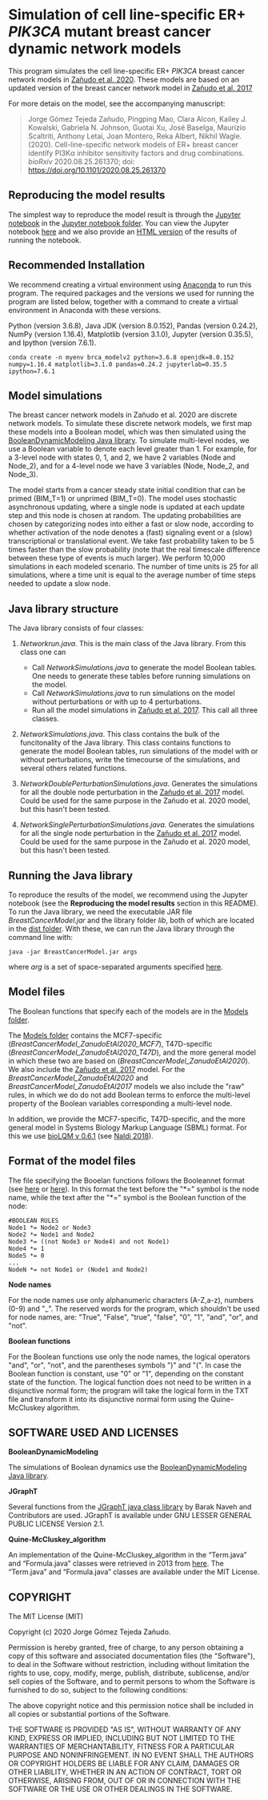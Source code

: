 # Simulation of cell line-specific ER+ *PIK3CA* mutant breast cancer dynamic network models

This program simulates the cell line-specific ER+ *PIK3CA* breast cancer network models in [Zañudo et al. 2020](https://doi.org/10.1101/2020.08.25.261370). These models are based on an updated version of the breast cancer network model in [Zañudo et al. 2017](https://doi.org/10.1186/s41236-017-0007-6)

For more detais on the model, see the accompanying manuscript:

>Jorge Gómez Tejeda Zañudo, Pingping Mao, Clara Alcon, Kailey J. Kowalski, Gabriela N. Johnson, Guotai Xu, José Baselga, Maurizio Scaltriti, Anthony Letai, Joan Montero, Reka Albert, Nikhil Wagle. (2020).
>Cell-line-specific network models of ER+ breast cancer identify PI3Kα inhibitor sensitivity factors and drug combinations.
>*bioRxiv* 2020.08.25.261370; doi: https://doi.org/10.1101/2020.08.25.261370

##	Reproducing the model results

The simplest way to reproduce the model result is through the [Jupyter notebook](https://github.com/jgtz/BreastCancerModelv2/blob/master/Jupyter%20notebook/SimulationsZanudoEtAl2020.ipynb) in the [Jupyter notebook folder](https://github.com/jgtz/BreastCancerModelv2/tree/master/Jupyter%20notebook). You can view the Jupyter notebook [here](https://github.com/jgtz/BreastCancerModelv2/blob/master/Jupyter%20notebook/SimulationsZanudoEtAl2020.ipynb) and we also provide an [HTML version](https://github.com/jgtz/BreastCancerModelv2/blob/master/Jupyter%20notebook/SimulationsZanudoEtAl2020.html) of the results of running the notebook.

##	Recommended Installation

We recommend creating a virtual environment using [Anaconda](https://www.anaconda.com/) to run this program. The required packages and the versions we used for running the program are listed below, together with a command to create a virtual environment in Anaconda with these versions.

Python (version 3.6.8), Java JDK (version 8.0.152), Pandas (version 0.24.2), NumPy (version 1.16.4), Matplotlib (version 3.1.0), Jupyter (version 0.35.5), and Ipython (version 7.6.1).

```
conda create -n myenv brca_modelv2 python=3.6.8 openjdk=8.0.152 numpy=1.16.4 matplotlib=3.1.0 pandas=0.24.2 jupyterlab=0.35.5 ipython=7.6.1
```

##  Model simulations

The breast cancer network models in Zañudo et al. 2020 are discrete network models. To simulate these discrete network models, we first map these models into a Boolean model, which was then simulated using the [BooleanDynamicModeling Java library](https://github.com/jgtz/BooleanDynamicModeling). To simulate multi-level nodes, we use a Boolean variable to denote each level greater than 1. For example, for a 3-level node with states 0, 1, and 2, we have 2 variables (Node and Node_2), and for a 4-level node we have 3 variables (Node, Node_2, and Node_3).

The model starts from a cancer steady state initial condition that can be primed (BIM_T=1) or unprimed (BIM_T=0). The model uses stochastic asynchronous updating, where a single node is updated at each update step and this node is chosen at random. The updating probabilities are chosen by categorizing nodes into either a fast or slow node, according to whether activation of the node denotes a (fast) signaling event or a (slow) transcriptional or translational event. We take fast probability taken to be 5 times faster than the slow probability (note that the real timescale difference between these type of events is much larger). We perform 10,000 simulations in each modeled scenario. The number of time units is 25 for all simulations, where a time unit is equal to the average number of time steps needed to update a slow node.

##	Java library structure

The Java library consists of four classes:

1) *Networkrun.java*. This is the main class of the Java library. From this class one can
   - Call *NetworkSimulations.java* to generate the model Boolean tables. One needs to generate these tables before running simulations on the model.
   - Call *NetworkSimulations.java* to run simulations on the model without perturbations or with up to 4 perturbations.
   - Run all the model simulations in [Zañudo et al. 2017](https://doi.org/10.1186/s41236-017-0007-6). This call all three classes.

2) *NetworkSimulations.java*. This class contains the bulk of the funcitonality of the Java library. This class contains functions to generate the model Boolean tables, run simulations of the model with or without perturbations, write the timecourse of the simulations, and several others related functions.

3) *NetworkDoublePerturbationSimulations.java*. Generates the simulations for all the double node perturbation in the [Zañudo et al. 2017](https://doi.org/10.1186/s41236-017-0007-6) model. Could be used for the same purpose in the Zañudo et al. 2020 model, but this hasn't been tested.

4) *NetworkSinglePerturbationSimulations.java*. Generates the simulations for all the single node perturbation in the [Zañudo et al. 2017](https://doi.org/10.1186/s41236-017-0007-6) model. Could be used for the same purpose in the Zañudo et al. 2020 model, but this hasn't been tested.


##	Running the Java library

To reproduce the results of the model, we recommend using the Jupyter notebook (see the **Reproducing the model results** section in this README). To run the Java library, we need the executable JAR file *BreastCancerModel.jar* and the library folder *lib*, both of which are located in the [dist folder](https://github.com/jgtz/BreastCancerModelv2/tree/master/dist). With these, we can run the Java library through the command line with:

```
java -jar BreastCancerModel.jar args
```

where *arg* is a set of space-separated arguments specified [here](https://github.com/jgtz/BreastCancerModelv2/blob/master/src/bcnetwork/Networkrun.java#L28).

##	Model files

The Boolean functions that specify each of the models are in the [Models folder](https://github.com/jgtz/BreastCancerModelv2/tree/master/Models).

The [Models folder](https://github.com/jgtz/BreastCancerModelv2/tree/master/Models) contains the MCF7-specific (*BreastCancerModel_ZanudoEtAl2020_MCF7*), T47D-specific (*BreastCancerModel_ZanudoEtAl2020_T47D*), and the more general model in which these two are based on (*BreastCancerModel_ZanudoEtAl2020*). We also include the [Zañudo et al. 2017](https://doi.org/10.1186/s41236-017-0007-6) model. For the *BreastCancerModel_ZanudoEtAl2020* and *BreastCancerModel_ZanudoEtAl2017* models we also include the "raw" rules, in which we do do not add Boolean terms to enforce the multi-level property of the Boolean variables corresponding a multi-level node.

In addition, we provide the MCF7-specific, T47D-specific, and the more general model in Systems Biology Markup Language (SBML) format. For this we use [bioLQM v 0.6.1](https://github.com/colomoto/bioLQM) (see [Naldi 2018](https://doi.org/10.3389/fphys.2018.01605)). 

##	Format of the model files

The file specifying the Booelan functions follows the Booleannet format (see [here](https://github.com/ialbert/booleannet) or [here](http://colomoto.org/biolqm/doc/formats.html)). In this format the text before the "*=" symbol is the node name, while the text after the "\*=" symbol is the Boolean function of the node:

```
#BOOLEAN RULES
Node1 *= Node2 or Node3
Node2 *= Node1 and Node2
Node3 *= ((not Node3 or Node4) and not Node1)
Node4 *= 1
Node5 *= 0
...
NodeN *= not Node1 or (Node1 and Node2)
```

**Node names**

For the node names use only alphanumeric characters (A-Z,a-z), numbers (0-9) and "_". The reserved words for the program, which shouldn't be used for node names, are: "True", "False", "true", "false", "0", "1", "and", "or", and "not".

**Boolean functions**

For the Boolean functions use only the node names, the logical operators "and", "or", "not", and the parentheses symbols ")" and "(". In case the Boolean function is constant, use "0" or "1", depending on the constant state of the function. The logical function does not need to be written in a disjunctive normal form; the program will take the logical form in the TXT file and transform it into its disjunctive normal form using the Quine–McCluskey algorithm.

##	SOFTWARE USED AND LICENSES

**BooleanDynamicModeling**

The simulations of Boolean dynamics use the [BooleanDynamicModeling Java library](https://github.com/jgtz/BooleanDynamicModeling).

**JGraphT**

Several functions from the [JGraphT java class library](https://github.com/jgrapht/jgrapht) by Barak Naveh and Contributors are used. JGraphT is available under GNU LESSER GENERAL PUBLIC LICENSE Version 2.1.

**Quine-McCluskey_algorithm**

An implementation of the Quine-McCluskey_algorithm in the “Term.java” and “Formula.java” classes were retrieved in 2013 from [here](http://en.literateprograms.org/Quine-McCluskey_algorithm_(Java)?action=history&offset=20110925122251). The “Term.java” and “Formula.java” classes are available under the MIT License.

##	COPYRIGHT

The MIT License (MIT)

Copyright (c) 2020 Jorge Gómez Tejeda Zañudo.

Permission is hereby granted, free of charge, to any person obtaining a copy of this software and associated documentation files (the "Software"), to deal in the Software without restriction, including without limitation the rights to use, copy, modify, merge, publish, distribute, sublicense, and/or sell copies of the Software, and to permit persons to whom the Software is furnished to do so, subject to the following conditions:

The above copyright notice and this permission notice shall be included in all copies or substantial portions of the Software.

THE SOFTWARE IS PROVIDED "AS IS", WITHOUT WARRANTY OF ANY KIND, EXPRESS OR IMPLIED, INCLUDING BUT NOT LIMITED TO THE WARRANTIES OF MERCHANTABILITY, FITNESS FOR A PARTICULAR PURPOSE AND NONINFRINGEMENT. IN NO EVENT SHALL THE AUTHORS OR COPYRIGHT HOLDERS BE LIABLE FOR ANY CLAIM, DAMAGES OR OTHER LIABILITY, WHETHER IN AN ACTION OF CONTRACT, TORT OR OTHERWISE, ARISING FROM, OUT OF OR IN CONNECTION WITH THE SOFTWARE OR THE USE OR OTHER DEALINGS IN THE SOFTWARE.
